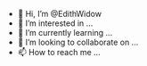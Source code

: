 - 👋 Hi, I’m @EdithWidow
- 👀 I’m interested in ...
- 🌱 I’m currently learning ...
- 💞️ I’m looking to collaborate on ...
- 📫 How to reach me ...

<!---
EdithWidow/EdithWidow is a ✨ special ✨ repository because its `README.md` (this file) appears on your GitHub profile.
You can click the Preview link to take a look at your changes.
--->
